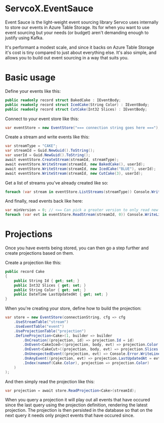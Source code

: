 # ServcoX.EventSauce
Event Sauce is the light-weight event sourcing library Servco uses internally to store our events in Azure Table Storage. 
Its for when you want to use event sourcing but your needs (or budget) aren't demanding enough to justify using Kafka. 

It's performant a modest scale, and since it backs on Azure Table Storage it's cost is tiny compared to just about 
everything else. It's also simple, and allows you to build out event sourcing in a way that suits you.

# Basic usage

Define your events like this:
```c#
public readonly record struct BakedCake : IEventBody;
public readonly record struct IcedCake(String Color) : IEventBody;
public readonly record struct CutCake(Int32 Slices) : IEventBody;
```

Connect to your event store like this:
```c#
var eventStore = new EventStore("=== connection string goes here ===");
```

Create a stream and write events like this:
```c#
var streamType = "CAKE";
var streamId = Guid.NewGuid().ToString();
var userId = Guid.NewGuid().ToString();
await eventStore.CreateStream(streamId, streamType);
await eventStore.WriteStream(streamId, new BakedCake(), userId);
await eventStore.WriteStream(streamId, new IcedCake("BLUE"), userId);
await eventStore.WriteStream(streamId, new CutCake(3), userId);
```

Get a list of streams you've already created like so:
```c#
foreach (var stream in eventStore.ListStreams(streamType)) Console.WriteLine(stream.Id);
```

And finally, read events back like here:
```c#
var minVersion = 0; // <== Can pick a greater version to only read new events
foreach (var evt in eventStore.ReadStream(streamId, 0)) Console.WriteLine(evt.Version + ": " + evt.Body);
```

# Projections
Once you have events being stored, you can then go a step further and create projections based on them.

Create a projection like this:
```c#
public record Cake
{
    public String Id { get; set; }
    public Int32 Slices { get; set; }
    public String Color { get; set; }
    public DateTime LastUpdatedAt { get; set; }
}
```

When you're creating your store, define how to build the projection:
```c#
var store = new EventStore(connectionString, cfg => cfg
    .UseStreamTable("stream")
    .UseEventTable("event")
    .UseProjectionTable("projection")
    .DefineProjection<Cake>(1, builder => builder
        .OnCreation((projection, id) => projection.Id = id)
        .OnEvent<CakeIced>((projection, body, evt) => projection.Color = body.Color)
        .OnEvent<CakeCut>((projection, body, evt) => projection.Slices += body.Slices)
        .OnUnexpectedEvent((projection, evt) => Console.Error.WriteLine($"Unexpected event ${evt.Type} encountered")) // Called for any event that doesn't have a specific handler
        .OnAnyEvent((projection, evt) => projection.LastUpdatedAt = evt.CreatedAt) // Called for all events - expected and unexpected
        .Index(nameof(Cake.Color), projection => projection.Color)
    )
);
```

And then simply read the projection like this:
```c#
var projection = await store.ReadProjection<Cake>(streamId);
```

When you query a projection it will play out all events that have occured since the last query using the
projection definition, rendering the latest projection. The projection is then persisted in the database
so that on the next query it needs only project events that have occured since.